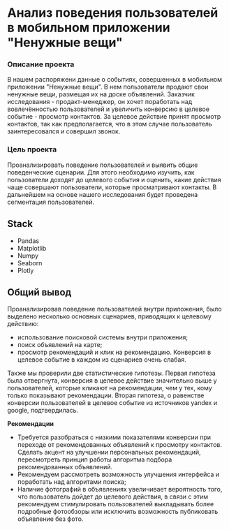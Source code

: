 # Анализ поведения пользователей в мобильном приложении "Ненужные вещи"
### Описание проекта
В нашем распоряжени данные о событиях, совершенных в мобильном приложении "Ненужные вещи". В нем пользователи продают свои ненужные вещи, размещая их на доске объявлений. Заказчик исследования - продакт-менеджер, он хочет поработать над вовлечённостью пользователей и увеличить конверсию в целевое событие - просмотр контактов. За целевое действие принят просмотр контактов, так как предполагается, что в этом случае пользователь заинтересовался и совершил звонок.
### Цель проекта
Проанализировать поведение пользователей и выявить общие поведенческие сценарии. Для этого необходимо изучить, как пользователи доходят до целевого события и оценить, какие действия чаще совершают пользователи, которые просматривают контакты. В дальнейшем на основе нашего исследования будет проведена сегментация пользователей.
## Stack
- Pandas
- Matplotlib
- Numpy
- Seaborn
- Plotly
## Общий вывод
 Проанализировав поведение пользователей внутри приложения, было выделено несколько основных сценариев, приводящих к целевому действию:
- использование поисковой системы внутри приложения;
- поиск объявлений на карте;
- просмотр рекомендаций и клик на рекомендацию.
Конверсия в целевое событие в каждом из сценариев очень слабая.

Также мы проверили две статистические гипотезы. Первая гипотеза была отвергнута, конверсия в целевое действие значительно выше у пользователей, которые кликают на рекомендации, чем у тех, кому только показывают рекомендации. Вторая гипотеза, о равенстве конверсии пользователей в целевое событие из источников yandex и google, подтвердилась.

**Рекомендации**
- Требуется разобраться с низкими показателями конверсии при переходе от рекомендованных объявлений к просмотру контактов. Сделать акцент на улучшении персональных рекомендаций, пересмотреть принцип работы алгоритма подбора рекомендованных объявлений. 
- Рекомендуем рассмотреть возможность улучшения интерфейса и поработать над алгоритами поиска;
- Наличие фотографий в объявлениях увеличивает вероятность того, что пользователь дойдет до целевого действия, в связи с этим рекомендуем стимулировать пользователей выкладывать более подробные фотообзоры или исключить возможность публиковать объявление без фото.
